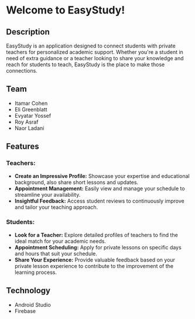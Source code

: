 # Welcome to EasyStudy!

## Description
EasyStudy is an application designed to connect students with private teachers for personalized academic support. Whether you're a student in need of extra guidance or a teacher looking to share your knowledge and reach for students to teach, EasyStudy is the place to make those connections.

## Team
- Itamar Cohen
- Eli Greenblatt
- Evyatar Yossef
- Roy Asraf
- Naor Ladani

## Features

### Teachers:
- **Create an Impressive Profile:** Showcase your expertise and educational background, also share short lessons and updates.
- **Appointment Management:** Easily view and manage your schedule to streamline your availability.
- **Insightful Feedback:** Access student reviews to continuously improve and tailor your teaching approach.
  
### Students:
- **Look for a Teacher:** Explore detailed profiles of teachers to find the ideal match for your academic needs.
- **Appointment Scheduling:** Apply for private lessons on specific days and hours that suit your schedule.
- **Share Your Experience:** Provide valuable feedback based on your private lesson experience to contribute to the improvement of the learning process.

## Technology
- Android Studio
- Firebase
